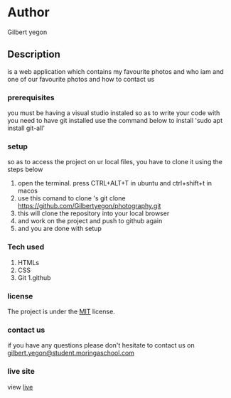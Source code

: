 
# Author
Gilbert yegon
## Description
is a web application which contains my favourite photos and who iam and one of our favourite photos and how to contact us
### prerequisites
you must be having a visual studio instaled so as to write your code with
you need to have git installed
use the command below to install
'sudo apt install git-all'
### setup
so as to access the project on ur local files, you have to clone it using the steps below
1. open the terminal. press CTRL+ALT+T in ubuntu and ctrl+shift+t in macos
2. use this comand to clone 's git clone https://github.com/Gilbertyegon/photography.git
3. this will clone the repository  into your local browser
4. and work on the project and push to github again
5. and you are done with setup
### Tech used
1. HTMLs
1. CSS
1. Git
1.github
### license
The project is under the  [MIT](license) license.
### contact us
if you have any questions please don't hesitate to contact us on gilbert.yegon@student.moringaschool.com
### live site 
view [live]( https://lanarokip.github.io/Anitas_kitchen/)
